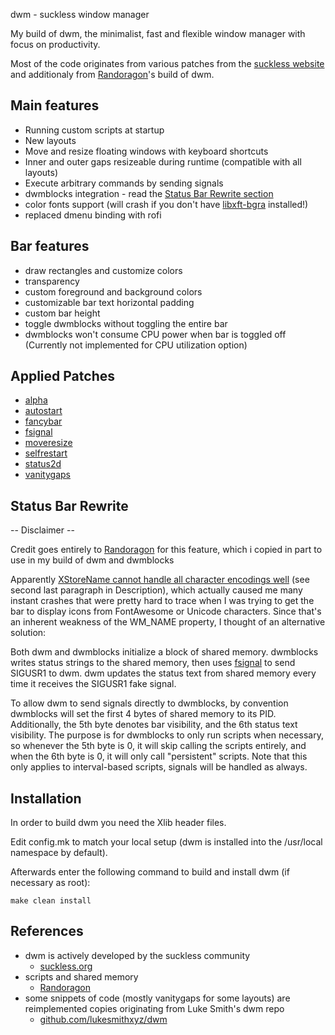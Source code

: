 dwm - suckless window manager

My build of dwm, the minimalist, fast and flexible window manager with focus on productivity.

Most of the code originates from various patches from the [suckless website](https://dwm.suckless.org)  
and additionaly from [Randoragon](https://github.com/Randoragon)'s build of dwm.

## Main features

- Running custom scripts at startup
- New layouts
- Move and resize floating windows with keyboard shortcuts
- Inner and outer gaps resizeable during runtime (compatible with all layouts)
- Execute arbitrary commands by sending signals
- dwmblocks integration - read the [Status Bar Rewrite section](https://github.com/coalbl4ck/dwm#status-bar-rewrite)
- color fonts support (will crash if you don't have [libxft-bgra](https://aur.archlinux.org/packages/libxft-bgra) installed!)
- replaced dmenu binding with rofi


## Bar features

- draw rectangles and customize colors
- transparency
- custom foreground and background colors
- customizable bar text horizontal padding
- custom bar height
- toggle dwmblocks without toggling the entire bar
- dwmblocks won't consume CPU power when bar is toggled off (Currently not implemented for CPU utilization option)

## Applied Patches

- [alpha](https://dwm.suckless.org/patches/alpha/)
- [autostart](https://dwm.suckless.org/patches/autostart/)
- [fancybar](https://dwm.suckless.org/patches/fancybar/)
- [fsignal](https://dwm.suckless.org/patches/fsignal/)
- [moveresize](https://dwm.suckless.org/patches/moveresize/)
- [selfrestart](https://dwm.suckless.org/patches/selfrestart/)
- [status2d](https://dwm.suckless.org/patches/status2d/)
- [vanitygaps](https://dwm.suckless.org/patches/vanitygaps/)

## Status Bar Rewrite

-- Disclaimer -- 

Credit goes entirely to [Randoragon](https://github.com/Randoragon) for this feature, which i copied in part to use in my build of dwm and dwmblocks  


Apparently [XStoreName cannot handle all character encodings well](https://linux.die.net/man/3/xstorename) (see second last paragraph in Description), which
actually caused me many instant crashes that were pretty hard to trace when I was trying to get the bar to display
icons from FontAwesome or Unicode characters. Since that's an inherent weakness of the WM\_NAME property, I thought
of an alternative solution:

Both dwm and dwmblocks initialize a block of shared memory. dwmblocks writes status strings to the shared memory,
then uses [fsignal](https://dwm.suckless.org/patches/fsignal/) to send SIGUSR1 to dwm. dwm updates the status
text from shared memory every time it receives the SIGUSR1 fake signal.

To allow dwm to send signals directly to dwmblocks, by convention dwmblocks will set the first 4 bytes of
shared memory to its PID. Additionally, the 5th byte denotes bar visibility, and the 6th status text visibility.
The purpose is for dwmblocks to only run scripts when necessary, so whenever the 5th byte is 0, it will skip
calling the scripts entirely, and when the 6th byte is 0, it will only call "persistent" scripts.
Note that this only applies to interval-based scripts, signals will be handled as always.

## Installation

In order to build dwm you need the Xlib header files.

Edit config.mk to match your local setup (dwm is installed into
the /usr/local namespace by default).

Afterwards enter the following command to build and install dwm (if
necessary as root):

    make clean install

## References

- dwm is actively developed by the suckless community
    - [suckless.org](https://suckless.org)  
- scripts and shared memory  
	- [Randoragon](https://github.com/Randoragon)  
- some snippets of code (mostly vanitygaps for some layouts) are reimplemented copies originating from Luke Smith's dwm repo
    - [github.com/lukesmithxyz/dwm](https://github.com/lukesmithxyz/dwm)


